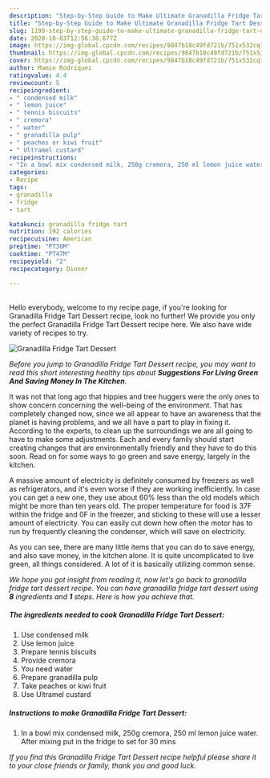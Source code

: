 ```yaml
---
description: "Step-by-Step Guide to Make Ultimate Granadilla Fridge Tart Dessert"
title: "Step-by-Step Guide to Make Ultimate Granadilla Fridge Tart Dessert"
slug: 1199-step-by-step-guide-to-make-ultimate-granadilla-fridge-tart-dessert
date: 2020-10-03T12:56:38.677Z
image: https://img-global.cpcdn.com/recipes/9847b18c49fd721b/751x532cq70/granadilla-fridge-tart-dessert-recipe-main-photo.jpg
thumbnail: https://img-global.cpcdn.com/recipes/9847b18c49fd721b/751x532cq70/granadilla-fridge-tart-dessert-recipe-main-photo.jpg
cover: https://img-global.cpcdn.com/recipes/9847b18c49fd721b/751x532cq70/granadilla-fridge-tart-dessert-recipe-main-photo.jpg
author: Mamie Rodriquez
ratingvalue: 4.4
reviewcount: 5
recipeingredient:
- " condensed milk"
- " lemon juice"
- " tennis biscuits"
- " cremora"
- " water"
- " granadilla pulp"
- " peaches or kiwi fruit"
- " Ultramel custard"
recipeinstructions:
- "In a bowl mix condensed milk, 250g cremora, 250 ml lemon juice water. After mixing put in the fridge to set for 30 mins"
categories:
- Recipe
tags:
- granadilla
- fridge
- tart

katakunci: granadilla fridge tart 
nutrition: 192 calories
recipecuisine: American
preptime: "PT30M"
cooktime: "PT47M"
recipeyield: "2"
recipecategory: Dinner

---
```

<br>
Hello everybody, welcome to my recipe page, if you're looking for Granadilla Fridge Tart Dessert recipe, look no further! We provide you only the perfect Granadilla Fridge Tart Dessert recipe here. We also have wide variety of recipes to try.
<br>


![Granadilla Fridge Tart Dessert](https://img-global.cpcdn.com/recipes/9847b18c49fd721b/751x532cq70/granadilla-fridge-tart-dessert-recipe-main-photo.jpg)

<i>Before you jump to Granadilla Fridge Tart Dessert recipe, you may want to read this short interesting healthy tips about 
<strong>Suggestions For Living Green And Saving Money In The Kitchen</strong>.</i>
</br>

It was not that long ago that hippies and tree huggers were the only ones to show concern concerning the well-being of the environment. That has completely changed now, since we all appear to have an awareness that the planet is having problems, and we all have a part to play in fixing it. According to the experts, to clean up the surroundings we are all going to have to make some adjustments. Each and every family should start creating changes that are environmentally friendly and they have to do this soon. Read on for some ways to go green and save energy, largely in the kitchen.

A massive amount of electricity is definitely consumed by freezers as well as refrigerators, and it's even worse if they are working inefficiently. In case you can get a new one, they use about 60% less than the old models which might be more than ten years old. The proper temperature for food is 37F within the fridge and 0F in the freezer, and sticking to these will use a lesser amount of electricity. You can easily cut down how often the motor has to run by frequently cleaning the condenser, which will save on electricity.

As you can see, there are many little items that you can do to save energy, and also save money, in the kitchen alone. It is quite uncomplicated to live green, all things considered. A lot of it is basically utilizing common sense.


<i>We hope you got insight from reading it, now let's go back to granadilla fridge tart dessert recipe. You can have granadilla fridge tart dessert using <strong>8</strong> ingredients and <strong>1</strong> steps. Here is how you achieve that.
</i>

##### The ingredients needed to cook Granadilla Fridge Tart Dessert:

1. Use  condensed milk
1. Use  lemon juice
1. Prepare  tennis biscuits
1. Provide  cremora
1. You need  water
1. Prepare  granadilla pulp
1. Take  peaches or kiwi fruit
1. Use  Ultramel custard


##### Instructions to make Granadilla Fridge Tart Dessert:

1. In a bowl mix condensed milk, 250g cremora, 250 ml lemon juice water. After mixing put in the fridge to set for 30 mins


<i>If you find this Granadilla Fridge Tart Dessert recipe helpful please share it to your close friends or family, thank you and good luck.</i>
